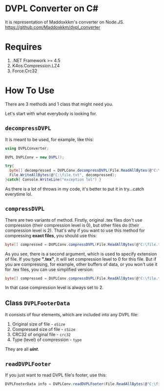 # DVPL Converter on C#
It is representation of Maddoxkkm's converter on Node.JS.
https://github.com/Maddoxkkm/dvpl_converter

# Requires
1. .NET Framework >= 4.5
2. K4os.Compression.LZ4
3. Force.Crc32

# How To Use
There are 3 methods and 1 class that might need you.

Let's start with what everybody is looking for.

## `decompressDVPL`
It is meant to be used, for example, like this:
```cs
using DVPLConverter;

DVPL DVPLConv = new DVPL();

try{
  byte[] decompressed = DVPLConv.decompressDVPL(File.ReadAllBytes(@"C:\file.txt.dvpl"));
  File.WriteAllBytes(@"C:\file.txt", decompressed);
}catch{ Console.WriteLine("exception lol") }
```
As there is a lot of throws in my code, it's better to put it in try...catch everytime lol.

## `compressDVPL`
There are two variants of method.
Firstly, original .tex files don't use compression (their compression level is 0), but other files do (their compression level is 2).
That's why if you want to use this method for compressing **exact files**, you should use this:
```cs
byte[] compressed = DVPLConv.compressDVPL(File.ReadAllBytes(@"C:\file.txt"), ".txt");
```
As you see, there is a second argument, which is used to specify extension of file. If you type **".tex"**, it will set compression level to 0 for this file.
But if you are compressing, for example, other buffers of data, or you won't use it for .tex files, you can use simplified version:
```cs
byte[] compressed = DVPLConv.compressDVPL(File.ReadAllBytes(@"C:\file.txt"));
```
In that case compression level is always set to 2.

## Class `DVPLFooterData` 
It consists of four elements, which are included into any DVPL file:
1. Original size of file - `oSize`
2. Compressed size of file - `cSize`
3. CRC32 of original file - `crc32`
4. Type (level) of compression - `type`

They are all ***uint***.

## `readDVPLFooter`
If you just want to read DVPL file's footer, use this:
```cs
DVPLFooterData info = DVPLConv.readDVPLFooter(File.ReadAllBytes(@"C:\file.txt.dvpl"))
```
